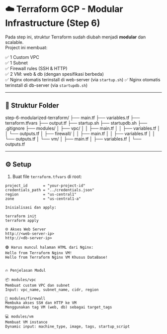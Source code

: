 # ☁️ Terraform GCP - Modular Infrastructure (Step 6)

Pada step ini, struktur Terraform sudah diubah menjadi **modular** dan scalable.  
Project ini membuat:

✅ 1 Custom VPC  
✅ 1 Subnet  
✅ Firewall rules (SSH & HTTP)  
✅ 2 VM: web & db (dengan spesifikasi berbeda)  
✅ Nginx otomatis terinstall di web-server (via `startup.sh`) 
✅ Nginx otomatis terinstall di db-server (via `startupdb.sh`)  


---

## 📁 Struktur Folder

step-6-modularized-terraform/
├── main.tf
├── variables.tf
├── terraform.tfvars
├── output.tf
├── startup.sh
├── startupdb.sh
├── .gitignore
├── modules/
│ ├── vpc/
│ │ ├── main.tf
│ │ ├── variables.tf
│ │ └── outputs.tf
│ ├── firewall/
│ │ ├── main.tf
│ │ ├── variables.tf
│ │ └── outputs.tf
│ └── vm/
│ ├── main.tf
│ ├── variables.tf
│ └── outputs.tf


---

## ⚙️ Setup

1. Buat file `terraform.tfvars` di root:

```hcl
project_id       = "your-project-id"
credentials_path = "../credentials.json"
region           = "us-central1"
zone             = "us-central1-a"

Inisialisasi dan apply:

terraform init
terraform apply

🌐 Akses Web Server
http://<web-server-ip>
http://<db-server-ip>

🟢 Harus muncul halaman HTML dari Nginx:
Hello from Terraform Nginx VM!
Hello from Terraform Nginx VM Khusus DataBase!


🔥 Penjelasan Modul

📦 modules/vpc
Membuat custom VPC dan subnet
Input: vpc_name, subnet_name, cidr, region

🔐 modules/firewall
Membuka akses SSH dan HTTP ke VM
Menggunakan tag VM (web, db) sebagai target_tags

💻 modules/vm
Membuat VM instance
Dynamic input: machine_type, image, tags, startup_script


